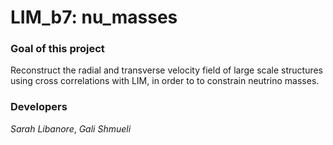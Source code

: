 # LIM_b7: nu_masses

### Goal of this project

Reconstruct the radial and transverse velocity field of large scale structures using cross correlations with LIM, in order to to constrain neutrino masses.

### Developers

*Sarah Libanore*, *Gali Shmueli*

